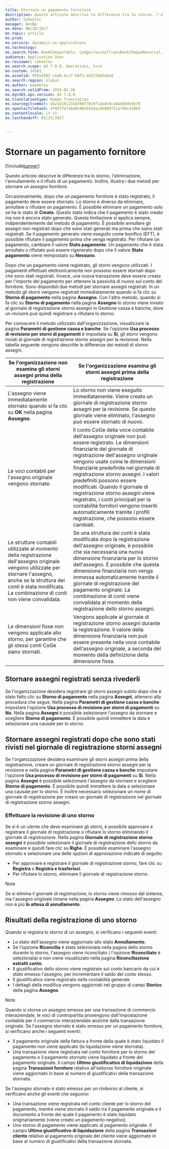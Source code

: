 ```yaml
---
title: Stornare un pagamento fornitore
description: Questo articolo descrive le differenze tra lo storno, l'eliminazione, l'annullamento e il rifiuto di un pagamento. Inoltre, illustra i due metodi per stornare un assegno fornitore.
author: twheeloc
manager: AnnBe
ms.date: 06/20/2017
ms.topic: article
ms.prod: 
ms.service: dynamics-ax-applications
ms.technology: 
ms.search.form: BankChequeTable, LedgerJournalTransBankChequeReversal, LedgerJournalTransVendPaym
audience: Application User
ms.reviewer: twheeloc
ms.search.scope: AX 7.0.0, Operations, Core
ms.custom: 14361
ms.assetid: 9f0a1883-cbe0-4cc7-b9f3-dd12fb85ebe8
ms.search.region: Global
ms.author: kweekley
ms.search.validFrom: 2016-02-28
ms.dyn365.ops.version: AX 7.0.0
ms.translationtype: Human Translation
ms.sourcegitcommit: d421b161216d700f7819f1da8c0ca8ad089b5670
ms.openlocfilehash: 4f8b77efabe0c002654dac0b80d721a79dc42003
ms.contentlocale: it-it
ms.lasthandoff: 05/25/2017


---
```


# <a name="reverse-a-vendor-payment"></a>Stornare un pagamento fornitore

[!include[banner](../includes/banner.md)]


Questo articolo descrive le differenze tra lo storno, l'eliminazione, l'annullamento e il rifiuto di un pagamento. Inoltre, illustra i due metodi per stornare un assegno fornitore. 

Occasionalmente, dopo che un pagamento fornitore è stato registrato, il pagamento deve essere stornato. Lo storno è diverso da eliminare, annullare o rifiutare un pagamento. È possibile eliminare un pagamento solo se ha lo stato di **Creato**. Questo stato indica che il pagamento è stato creato ma non è ancora stato generato. Questa limitazione si applica sempre, indipendentemente dal metodo di pagamento. È possibile annullare gli assegni non registrati dopo che sono stati generati ma prima che siano stati registrati. Se il pagamento generato viene eseguito come bonifico (EFT), è possibile rifiutare il pagamento prima che venga registrato. Per rifiutare un pagamento, cambiare il valore **Stato pagamento**. Un pagamento che è stata annullato o rifiutato può essere rigenerato dopo che il valore **Stato pagamento** viene reimpostato su **Nessuno**. 

Dopo che un pagamento viene registrato, gli storni vengono utilizzati. I pagamenti effettuati elettronicamente non possono essere stornati dopo che sono stati registrati. Invece, una nuova transazione deve essere creata per l'importo del pagamento per ottenere la passività di nuovo sul conto del fornitore. Sono disponibili due metodi per stornare assegni registrati. In un metodo gli storni vengono registrati immediatamente quando si fa clic su **Storno di pagamento** nella pagina **Assegno**. Con l'altro metodo, quando si fa clic su **Storno di pagamento** nella pagina **Assegno** lo storno viene inviato al giornale di registrazione storno assegni in Gestione cassa e banche, dove un revisore può quindi registrare o rifiutare lo storno. 

Per conoscere il metodo utilizzato dall'organizzazione, visualizzare la pagina **Parametri di gestione cassa e banche**. Se l'opzione **Usa processo di revisione per storni di pagamenti** è impostata su **Sì**, gli storni vengono inviati al giornale di registrazione storno assegni per la revisione. Nella tabella seguente vengono descritte le differenze dei metodi di storno assegni.

| Se l'organizzazione non esamina gli storni assegni prima della registrazione                                                                                                                                  | Se l'organizzazione esamina gli storni assegni prima della registrazione                                                                                                                                                                                                                                                                                                                                                                     |
|-----------------------------------------------------------------------------------------------------------------------------------------------------------------------------------------------------|---------------------------------------------------------------------------------------------------------------------------------------------------------------------------------------------------------------------------------------------------------------------------------------------------------------------------------------------------------------------------------------------------------------------------------|
| L'assegno viene immediatamente stornato quando si fa clic su **OK** nella pagina **Assegno**.                                                                                                                      | Lo storno non viene eseguito immediatamente. Viene creato un giornale di registrazione storno assegni per la revisione. Se questo giornale viene eliminato, l'assegno può essere stornato di nuovo.                                                                                                                                                                                                                                                                |
| Le voci contabili per l'assegno originale vengono stornate.                                                                                                                                         | Il conto CoGe della voce contabile dell'assegno originale non può essere registrato. Le dimensioni finanziarie del giornale di registrazione dell'assegno originale vengono usate come le dimensioni finanziarie predefinite nel giornale di registrazione storno assegni. I valori predefiniti possono essere modificati. Quando il giornale di registrazione storno assegni viene registrato, i conti principali per la contabilità fornitori vengono inseriti automaticamente tramite i profili registrazione, che possono essere cambiati. |
| Le strutture contabili utilizzate al momento della registrazione dell'assegno originale vengono utilizzate per stornare l'assegno, anche se la struttura dei conti è stata modificata. La combinazione di conti non viene convalidata. | Se una struttura dei conti è stata modificata dopo la registrazione dell'assegno originale, è possibile che sia necessaria una nuova dimensione finanziaria per lo storno dell'assegno. È possibile che questa dimensione finanziaria non venga immessa automaticamente tramite il giornale di registrazione del pagamento originale. La combinazione di conti viene convalidata al momento della registrazione dello storno assegni.                                                                                                        |
| Le dimensioni fisse non vengono applicate allo storno, per garantire che gli stessi conti CoGe siano stornati.                                                                                      | Vengono applicate al giornale di registrazione storno assegni durante la registrazione. Il valore della dimensione finanziaria non può essere presente nella voce contabile dell'assegno originale, a seconda del momento della definizione della dimensione fissa.                                                                                                                                                                                                     |

## <a name="reverse-posted-checks-without-reviewing-them"></a>Stornare assegni registrati senza rivederli
Se l'organizzazione desidera registrare gli storni assegni subito dopo che è stato fatto clic su **Storno di pagamento** nella pagina **Assegni**, attenersi alla procedura che segue. Nella pagina **Parametri di gestione cassa e banche** impostare l'opzione **Usa processo di revisione per storni di pagamenti** su **No**. Nella pagina **Assegni** è possibile selezionare l'assegno da stornare e scegliere **Storno di pagamento**. È possibile quindi immettere la data e selezionare una causale per lo storno.

## <a name="reverse-posted-checks-after-they-are-reviewed-in-the-check-reversal-journal"></a>Stornare assegni registrati dopo che sono stati rivisti nel giornale di registrazione storni assegni
Se l'organizzazione desidera esaminare gli storni assegni prima della registrazione, creare un giornale di registrazione storno assegni per la revisione e nella pagina **Parametri di gestione cassa e banche** impostare l'opzione **Usa processo di revisione per storni di pagamenti** su **Sì**. Nella pagina **Assegni** è possibile selezionare l'assegno da stornare e scegliere **Storno di pagamento**. È possibile quindi immettere la data e selezionare una causale per lo storno. È inoltre necessario selezionare un nome di giornale di registrazione per creare un giornale di registrazione nel giornale di registrazione storno assegni.

### <a name="review-a-reversal"></a>Effettuare la revisione di uno storno

Se si è un utente che deve esaminare gli storni, è possibile approvare e registrare il giornale di registrazione o rifiutare lo storno eliminando il giornale di registrazione. Nella pagina **Giornale di registrazione storno assegni** è possibile selezionare il giornale di registrazione dello storno da esaminare e quindi fare clic su **Righe**. È possibile esaminare l'assegno stornato e selezionare una delle opzioni di approvazione indicate di seguito:

-   Per approvare e registrare il giornale di registrazione storno, fare clic su **Registra** o **Registra e trasferisci**.
-   Per rifiutare lo storno, eliminare il giornale di registrazione storno.

> [!NOTE]
> Se si elimina il giornale di registrazione, lo storno viene rimosso dal sistema, ma l'assegno originale rimane nella pagina **Assegno**. Lo stato dell'assegno non è più **In attesa di annullamento**.

## <a name="results-of-posting-a-reversal"></a>Risultati della registrazione di uno storno
Quando si registra lo storno di un assegno, si verificano i seguenti eventi:

-   Lo stato dell'assegno viene aggiornato allo stato **Annullamento**.
-   Se l'opzione **Riconcilia** è stata selezionata nella pagina dello storno durante lo storno, l'assegno viene riconciliato ( l'opzione **Riconciliato** è selezionata) e non viene visualizzato nella pagina **Riconciliazione estratti conto**.
-   Il giustificativo dello storno viene registrato sul conto bancario da cui è stato emesso l'assegno, per incrementare il saldo del conto stesso.
-   Il giustificativo viene registrato nella contabilità generale.
-   I dettagli della modifica vengono aggiornati nel gruppo di campi **Storico** della pagina **Assegno**.

> [!NOTE] 
> Quando si storna un assegno emesso per una transazione di commercio interaziendale, le voci di contropartita provengono dall'impostazione contabile per il commercio interaziendale anziché dalla transazione originale. Se l'assegno stornato è stato emesso per un pagamento fornitore, si verificano anche i seguenti eventi:

-   Il pagamento originale della fattura a fronte della quale è stato liquidato il pagamento non viene applicato (la liquidazione viene stornata).
-   Una transazione viene registrata nel conto fornitore per lo storno del pagamento e il pagamento stornato viene liquidato a fronte del pagamento originale. Il campo **Ultimo giustificativo di liquidazione** della pagina **Transazioni fornitore** relativo all'esborso fornitore originale viene aggiornato in base al numero di giustificativi della transazione stornata.

Se l'assegno stornato è stato emesso per un rimborso al cliente, si verificano anche gli eventi che seguono:

-   Una transazione viene registrata nel conto cliente per lo storno del pagamento, mentre viene stornato il saldo tra il pagamento originale e il documento a fronte del quale il pagamento è stato liquidato originariamente (viene creato un pagamento negativo).
-   Uno storno di pagamento viene applicato al pagamento originale. Il campo **Ultimo giustificativo di liquidazione** della pagina **Transazioni cliente** relativo al pagamento originale del cliente viene aggiornato in base al numero di giustificativi della transazione stornata.





